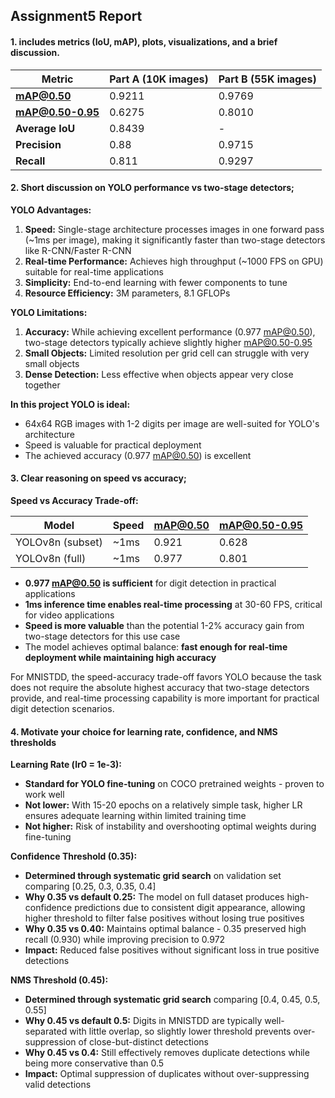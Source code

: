## Assignment5 Report

#### 1. includes metrics (IoU, mAP), plots, visualizations, and a brief discussion.

| Metric | Part A (10K images) | Part B (55K images) |
|--------|-------------------|---------------------|
| **mAP@0.50** | 0.9211 | 0.9769 |
| **mAP@0.50-0.95** | 0.6275 | 0.8010 |
| **Average IoU** | 0.8439 | - |
| **Precision** | 0.88 | 0.9715 |
| **Recall** | 0.811 | 0.9297 |


#### 2. Short discussion on YOLO performance vs two-stage detectors;


**YOLO Advantages:**
1. **Speed:** Single-stage architecture processes images in one forward pass (~1ms per image), making it significantly faster than two-stage detectors like R-CNN/Faster R-CNN
2. **Real-time Performance:** Achieves high throughput (~1000 FPS on GPU) suitable for real-time applications
3. **Simplicity:** End-to-end learning with fewer components to tune
4. **Resource Efficiency:** 3M parameters, 8.1 GFLOPs

**YOLO Limitations:**
1. **Accuracy:** While achieving excellent performance (0.977 mAP@0.50), two-stage detectors typically achieve slightly higher mAP@0.50-0.95
2. **Small Objects:** Limited resolution per grid cell can struggle with very small objects
3. **Dense Detection:** Less effective when objects appear very close together

**In this project YOLO is ideal:**

- 64x64 RGB images with 1-2 digits per image are well-suited for YOLO's architecture
- Speed is valuable for practical deployment
- The achieved accuracy (0.977 mAP@0.50) is excellent


#### 3. Clear reasoning on speed vs accuracy;

**Speed vs Accuracy Trade-off:**

| Model | Speed | mAP@0.50 | mAP@0.50-0.95 |
|-------|-------|----------|---------------|
| YOLOv8n (subset) | ~1ms | 0.921 | 0.628 |
| YOLOv8n (full) | ~1ms | 0.977 | 0.801 |

- **0.977 mAP@0.50 is sufficient** for digit detection in practical applications
- **1ms inference time enables real-time processing** at 30-60 FPS, critical for video applications
- **Speed is more valuable** than the potential 1-2% accuracy gain from two-stage detectors for this use case
- The model achieves optimal balance: **fast enough for real-time deployment while maintaining high accuracy**

For MNISTDD, the speed-accuracy trade-off favors YOLO because the task does not require the absolute highest accuracy that two-stage detectors provide, and real-time processing capability is more important for practical digit detection scenarios.


#### 4. Motivate your choice for learning rate, confidence, and NMS thresholds


**Learning Rate (lr0 = 1e-3):**
- **Standard for YOLO fine-tuning** on COCO pretrained weights - proven to work well
- **Not lower:** With 15-20 epochs on a relatively simple task, higher LR ensures adequate learning within limited training time
- **Not higher:** Risk of instability and overshooting optimal weights during fine-tuning

**Confidence Threshold (0.35):**
- **Determined through systematic grid search** on validation set comparing [0.25, 0.3, 0.35, 0.4]
- **Why 0.35 vs default 0.25:** The model on full dataset produces high-confidence predictions due to consistent digit appearance, allowing higher threshold to filter false positives without losing true positives
- **Why 0.35 vs 0.40:** Maintains optimal balance - 0.35 preserved high recall (0.930) while improving precision to 0.972
- **Impact:** Reduced false positives without significant loss in true positive detections

**NMS Threshold (0.45):**
- **Determined through systematic grid search** comparing [0.4, 0.45, 0.5, 0.55]
- **Why 0.45 vs default 0.5:** Digits in MNISTDD are typically well-separated with little overlap, so slightly lower threshold prevents over-suppression of close-but-distinct detections
- **Why 0.45 vs 0.4:** Still effectively removes duplicate detections while being more conservative than 0.5
- **Impact:** Optimal suppression of duplicates without over-suppressing valid detections

